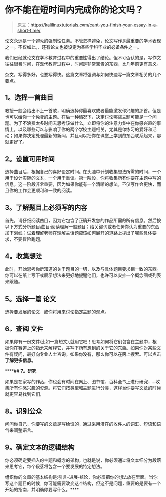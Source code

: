 # 你不能在短时间内完成你的论文吗？

> 原文：<https://kalilinuxtutorials.com/cant-you-finish-your-essay-in-a-short-time/>

论文永远是一个避免的强制性任务。不管怎样避免，论文写作是最重要的学术表现之一。不仅如此，<g class="gr_ gr_91 gr-alert gr_tiny gr_gramm gr_inline_cards gr_run_anim Grammar only-ins replaceWithoutSep" id="91" data-gr-id="91">、</g>还有论文也被设定为某些学科毕业的必备条件之一。

我们已经就论文在学术教育过程中的重要性得出了结论。但不可否认的是，写作文往往很费时间，在现代教育过程中，时间是非常宝贵的东西，比几年前更有意义。

杂文，写得多好，也要写得快。这篇文章将强调与如何快速写一篇文章相关的几个要点。

## **1。选择一首曲目**

教授一般会给出不止一首歌，明确选择你最喜欢或者最能激发你兴趣的那首。但是也可以给你一个免费的主题。在后一种情况下，决定讨论哪些主题可能是一个问题。为了不浪费太多时间去思考该做什么，立即将你的注意力集中在你感兴趣的事情上，以及哪些可以与影响了你的两个学校主题相关，尤其是你练习的爱好和活动；如果你决定处理最新的新闻，并且可以把你在课堂上学到的东西联系起来，那就更好了。

## **2。设置可用时间**

选择曲目后，根据自己的喜好设定时间。在头脑中计划收集想法所需的时间，一个用于设计实际的文本，一个用于重读。第一阶段，你将收集所有你要在主题中写的信息。这一阶段非常重要，因为如果你能有一个清晰的想法，不仅写作会更快，而且你的工作会更顺利和一致的阅读。

## **3。了解题目上必须写的内容**

首先，请仔细阅读曲目，因为它包含了正确开发您的作品所需的所有信息。然后按以下方式分析题目/曲目:阅读理解一般题目；给关键词或者任何你认为重要的东西加下划线；试着理解老师在理解主话题应该如何展开的道路上提出了哪些具体要求，不要冒险跑题。

## **4。收集想法**

此时，开始思考你所知道的关于题目的一切，以及与具体题目要求相一致的东西。你可以在纸上写下或展示想法来更好地提醒他们，也许可以安排一个概念图或列表来跟随。

## **5。选择一篇** <g class="gr_ gr_27 gr-alert gr_spell gr_inline_cards gr_run_anim ContextualSpelling ins-del multiReplace" id="27" data-gr-id="27">**论文**</g>

选择要发展的论文，或你将用来讨论指定主题的观点。

## **6。查阅** <g class="gr_ gr_34 gr-alert gr_spell gr_inline_cards gr_run_anim ContextualSpelling ins-del multiReplace" id="34" data-gr-id="34">**文件**</g>

如果你有一份文件(比如一篇短文),就用它吧！思考如何将它们包含在主题中，根据你在赛道上的指示来解释它，并写下所有想到的关于它的东西。如果你对某些文件有疑问，最好向专业人士咨询。如果你没有，那么你可以在网上搜索。可以点击[](https://writepro.net/)****了解更多信息。****

 ****## **7。研究**

如果是在家写的作品，你也会有时间在网上、图书馆、百科全书上进行研究……收集所有你感兴趣的资源。将它们按类型和主题进行分类，这样当你要写文章的时候就更容易找到它们。

## **8。识别公众**

问问你自己，你要写的文章是写给谁的，通过采用潜在的收件人的词汇、短语和语气来调整语言。

## **9。确定文本的逻辑结构**

你必须确定要插入的主题和概念的架构，也就是说，你必须通过将文本细分为段落来思考它，每个段落将包含一个要发展的特定想法。

组织你的文章的基本结构是:引言-进展-结论，你必须把你的想法放在里面。当你写这个题目的时候，你可能需要改变这个结构，但这不是问题，重要的是要有一个开始的指南，并明确你要写什么。****